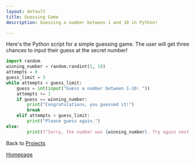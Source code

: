 ```yaml
---
layout: default
title: Guessing Game
description: Guessing a number between 1 and 10 in Python!

---
```


Here's the Python script for a simple guessing game. The user will get three chances to input their guess at the secret number!
<br>

```python
import random
winning_number = random.randint(1, 10)
attempts = 0
guess_limit = 3
while attempts < guess_limit:
    guess = int(input("Guess a number between 1-10: "))
    attempts += 1
    if guess == winning_number:
        print("Congratulations, you guessed it!")
        break
    elif attempts < guess_limit:
        print("Please guess again.")
else:
        print(f"Sorry, the number was {winning_number}. Try again next time!")
```

Back to [Projects](../projects.md)

[Homepage](../../index.md)